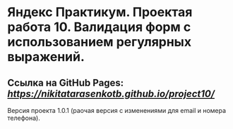 # Яндекс Практикум. Проектая работа 10. Валидация форм с использованием регулярных выражений. 
## Ссылка на GitHub Pages: **_https://nikitatarasenkotb.github.io/project10/_** 
Версия проекта 1.0.1 (раочая версия с изменениями для email и номера телефона).
